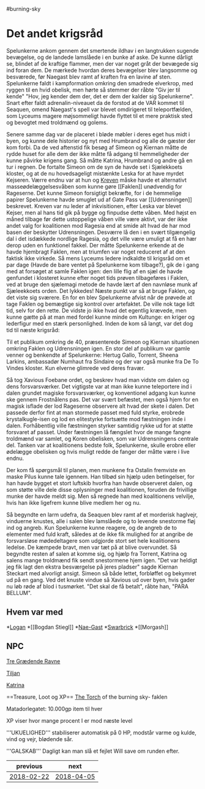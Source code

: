 #burning-sky

# Det andet krigsråd
Spelunkerne ankom gennem det smertende ildhav i en langtrukken sugende bevægelse, og de landede lamslåede i en bunke af aske. De kunne dårligt se, blindet af de kraftige flammer, men der var noget gråt der bevægede sig ind foran dem. De mærkede hvordan deres bevægelser blev langsomme og besværede, før Naegast blev ramt af kraften fra en lavine af sten. Spelunkerne faldt i kampformation omkring den smadrede elverkrop, med ryggen til en hvid obelisk, men hørte så stemmer der råbte "Giv jer til kende" "Hov, jeg kender dem der, det er dem der kalder sig Spelunkerne". Snart efter faldt adrenalin-niveauet da de forstod at de VAR kommet til Seaquen, omend Naegast's spell var blevet omdirigeret til teleportfælden, som Lyceums magere møjsommeligt havde flyttet til et mere praktisk sted og bevogtet med troldmænd og golems.  

Senere samme dag var de placeret i bløde møbler i deres eget hus midt i byen, og kunne dele historier og nyt med Hrumbrand og alle de gæster der kom forbi. Da de ved aftenstid fik besøg af Simeon og Kiernan måtte de rydde huset for alle dem der ikke måtte få adgang til hemmeligheder der kunne påvirke krigens gang. Så måtte Katrina, Hrumbrand og andre gå en tur i regnen. De fortalte Simeon om de syn de havde set i Sjælekkoets kloster, og at de nu hovedsageligt mistænkte Leska for at have myrdet Kejseren. Værre endnu var at hun og [Kreven](./Kreven.md) måske havde et alternativt masseødelæggelsesvåben som kunne gøre [[Faklen]] unødvendig for Rageserne. Det kunne Simeon forsigtigt bekræfte, for i de hemmelige papirer Spelunkerne havde smuglet ud af Gate Pass var [[Udrensningen]] beskrevet. Kreven var nu leder af inkvisitionen, efter Leska var blevet Kejser, men al hans tid gik på bygge og finpudse dette våben. Med højst en måned tilbage før dette ustoppelige våben ville være aktivt, var der ikke andet valg for koalitionen mod Ragesia end at smide alt hvad de har mod basen der beskytter Udrensningen. Desværre lå den i en svært tilgængelig dal i det isdækkede nordlige Ragesia, og det ville være umuligt at få en hær derop uden en funktionel fakkel.
Der måtte Spelunkerne erkende at de havde hjembragt Faklen, men at triumfen var noget reduceret af at den faktisk ikke virkede. Så mens Lyceums ledere indkaldte til krigsråd om et par dage (Havde de bare ventet på Spelunkerne kom tilbage?), gik de i gang med at forsøget at samle Faklen igen: den lille flig af en sjæl de havde genfundet i klosteret kunne efter noget tids prøven tilbageføres i Faklen, ved at bruge den sjælemagi metode de havde lært af den navnløse munk af Sjæleekkoets orden. Det lykkedes! Næste punkt var så at bruge Faklen, og det viste sig sværere. En for en blev Spelunkerne afvist når de prøvede at tage Faklen og bemægtige sig kontrol over artefaktet. De ville nok tage lidt tid, selv for den rette. De vidste jo ikke hvad det egentlig krævede, men kunne gætte på at man med fordel kunne minde om Kultunge: en kriger og lederfigur med en stærk personlighed. Inden de kom så langt, var det dog tid til næste krigsråd:

Til et publikum omkring de 40, præsenterede Simeon og Kiernan situationen omkring Faklen og Udrensningen igen. En stor del af publikum var gamle venner og benkendte af Spelunkerne: Hertug Gallo, Torrent, Sheena Larkins, ambassadør Numhaut fra Sindaire og der var også munke fra De To Vindes kloster. Kun elverne glimrede ved deres fravær.

Så tog Xavious Foebane ordet, og beskrev hvad man vidste om dalen og dens forsvarsværker. Det vigtigste var at man ikke kunne teleportere ind i dalen grundet magiske forsvarsværker, og konventionel adgang kun kunne ske gennem Frostnålens pas. Det var svært befæstet, men også hjem for en magisk isflade der lod Rageserne observere alt hvad der skete i dalen. Det passede derfor fint at man stormede passet med fuld styrke, erobrede krystalkugle-isen og lod en elitestyrke fortsætte mod fæstningen inde i dalen. Forhåbentlig ville fæstningen styrker samtidig rykke ud for at støtte forsvaret af passet. Under fæstningen lå fængslet hvor de mange fangne troldmænd var samlet, og Koren obelisken, som var Udrensningens centrale del. Tanken var at koalitionens bedste folk, Spelunkerne, skulle erobre eller ødelægge obelisken og hvis muligt redde de fanger der måtte være i live endnu.

Der kom få spørgsmål til planen, men munkene fra Ostalin fremviste en maske Pilus kunne tale igennem. Han tilbød sin hjælp uden betingelser, for han havde bygget et stort luftskib hvorfra han havde observeret dalen, og som støtte ville dele disse oplysninger med koalitionen, foruden de frivillige munke der havde meldt sig. Men så regnede han med koalitionens velvilje, hvis han ikke ligefrem kunne blive medlem her og nu.

Så begyndte en larm udefra, da Seaquen blev ramt af et morderisk haglvejr, vinduerne knustes, alle i salen blev lamslåede og to levende snestorme fløj ind og angreb. Kun Spelunkerne kunne reagere, og de angreb de to elementer med fuld kraft, således at de ikke fik mulighed for at angribe de forsvarsløse mødedeltagere som udgjorde stort set hele koalitionens ledelse. De kæmpede bravt, men var tæt på at blive overvundet. Så begyndte resten af salen at komme sig, og hjælp fra Torrent, Katrina og salens mange troldmænd fik sendt snestormene hjem igen. "Det var heldigt jeg fik lagt den ekstra besværgelse på jeres pladser" sagde Kiernan Steckart med alvorligt ansigt. Simeon så både lettet, forbløffet og bekymret ud på en gang. Ved det knuste vindue så Xavious ud over byen, hvis gader nu løb røde af blod i tusmørket. "Det skal de få betalt", råbte han, "PARA BELLUM".     

## Hvem var med
*[Logan](./Logan.md)
*[[Bogdan Stiegl]]
*[Nae-Gast](./Nae-Gast%20Oldknist.md)
*[Swarbrick](./Swarbrick%20Everwood.md)
*[[Morgash]]

## NPC
[Tre Grædende Ravne](./Tre%20Grædende%20Ravne.md)

[Tiljan](./Tiljan.md)

[Katrina](./Katrina.md)

==Treasure, Loot og XP==
[The Torch](./The%20Torch.md) of the burning sky- faklen

Matadorlegatet: 10.000gp item til hver




XP viser hvor mange procent I er mod næste level

'''UKUELIGHED''' stabiliserer automatisk på 0 HP, modstår varme og kulde, vind og vejr, blødende sår.

'''GALSKAB''' Dagligt kan man slå et fejlet Will save om runden efter.

| previous | next |
| --- | --- |
| [2018-02-22](./2018-02-22.md) | [2018-04-05](./2018-04-05.md) |

